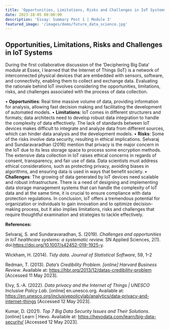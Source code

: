 ```yaml
---
title: 'Opportunities, Limitations, Risks and Challenges in IoT Systems'
date: 2023-18-05 00:00:00
description: 'Essay: Summary Post 1 | Module 3'
featured_image: '/images/demo/future_data_science.jpg'
---
```


## Opportunities, Limitations, Risks and Challenges in IoT Systems

During the first collaborative discussion of the ‘Deciphering Big Data’ module at Essex, I learned that the Internet of Things (IoT) is a network of interconnected physical devices that are embedded with sensors, software, and connectivity, enabling them to collect and exchange data. 
Evaluating the rationale behind IoT involves considering the opportunities, limitations, risks, and challenges associated with the process of data collection.

•	**Opportunities**: Real time massive volume of data, providing information for analysis, allowing fast decision making and facilitating the development of automated models.
•	**Limitations**: IoT comes in different structurers and formats; data architects need to develop robust data integration to handle the complexity of data effectively.
The lack of standards between IoT devices makes difficult to integrate and analyze data from different sources, which can hinder data analysis and the development models.
•	**Risks**: Some of the risks involve data security, resulting in ethical implications. Selvaraj and Sundaravaradhan (2016) mention that privacy is the major concern in the IoT due to its less storage space to process some encryption methods. 
The extensive data collection in IoT raises ethical concerns in regards of consent, transparency, and fair use of data. Data scientists must address ethical considerations, such as protecting privacy, avoiding biases in algorithms, and ensuring data is used in ways that benefit society. 
•	**Challenges**: The growing of data generated by loT devices need scalable and robust infrastructure. There is a need of designing and implementing data storage management systems that can handle the complexity of loT data and at the same time, it is crucial to ensure compliance with data protection regulations.
In conclusion, loT offers a tremendous potential for organization or individuals to gain innovation and to optimize decision-making process, but it also implies limitations, risks and challenges that require thoughtful examination and strategies to tackle effectively.


**References:**

Selvaraj, S. and Sundaravaradhan, S. (2019). _Challenges and opportunities in IoT healthcare systems: a systematic review._ SN Applied Sciences, 2(1). doi:https://doi.org/10.1007/s42452-019-1925-y.

Wickham, H. (2014). _Tidy data. Journal of Statistical Software_, 59, 1–2

Redman, T. (2013). _Data’s Credibility Problem. [online] Harvard Business Review_. Available at: https://hbr.org/2013/12/datas-credibility-problem [Accessed 11 May 2023].

Elvy, S.-A. (2022). _Data privacy and the Internet of Things | UNESCO Inclusive Policy Lab_. [online] en.unesco.org. Available at: https://en.unesco.org/inclusivepolicylab/analytics/data-privacy-and-internet-things [Accessed 12 May 2023].

Kumar, D. (2021). _Top 7 Big Data Security Issues and Their Solutions_. [online] Learn | Hevo. Available at: https://hevodata.com/learn/big-data-security/ [Accessed 12 May 2023].
